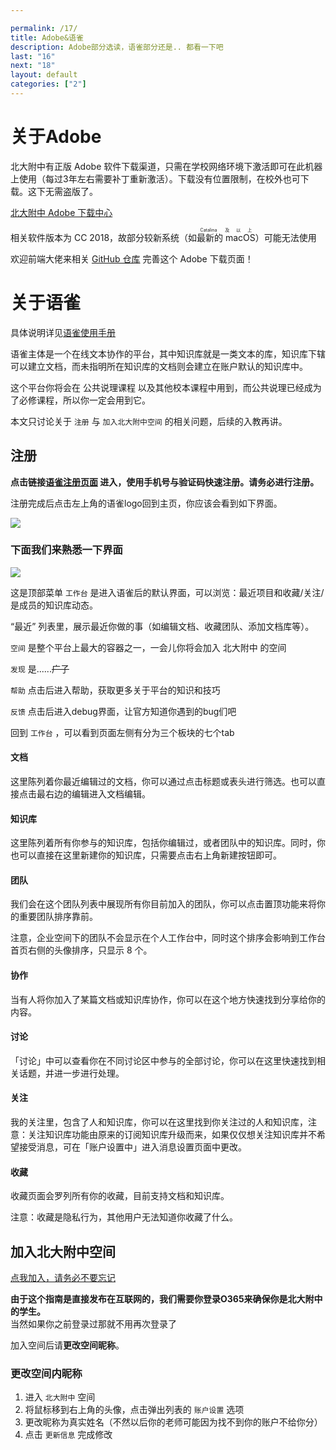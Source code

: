 ```yaml
---

permalink: /17/
title: Adobe&语雀
description: Adobe部分选读，语雀部分还是.. 都看一下吧
last: "16"
next: "18"
layout: default
categories: ["2"]
---
```


<script>
document.addEventListener('DOMContentLoaded', function(){

    if(/Mac OS X 10[._ ]1[56]/.test(navigator.userAgent)){
        document.querySelector('#osx-hint').removeAttribute('hidden');
    }
    var elems = document.querySelectorAll('.materialboxed');
    var instances = M.Materialbox.init(elems);

 }); 
</script>

# 关于Adobe

北大附中有正版 Adobe 软件下载渠道，只需在学校网络环境下激活即可在此机器上使用（每过3年左右需要补丁重新激活）。下载没有位置限制，在校外也可下载。这下无需盗版了。

<a href="https://pkuschool.github.io/adobedl/" class="pill-btn green darken-3 white-text" target="_blank">北大附中 Adobe 下载中心</a>

相关软件版本为 CC 2018，故部分较新系统（如<ruby>最新的 macOS<rt>Catalina 及以上</rt></ruby>）可能无法使用

<div id="osx-hint" class="card-panel flex-center accent-text" hidden>

    <i style="font-size: 30px;" class="material-icons">error_outline</i>
    <span style="font-size: 18px;">根据您浏览器提供的信息，您所使用的 MacOS 并不能运行这一套软件</span>

</div>

欢迎前端大佬来相关 [GitHub 仓库](https://github.com/pkuschool/adobedl) 完善这个 Adobe 下载页面！

# 关于语雀

具体说明详见[语雀使用手册](https://www.yuque.com/yuque/help)

语雀主体是一个在线文本协作的平台，其中知识库就是一类文本的库，知识库下辖可以建立文档，而未指明所在知识库的文档则会建立在账户默认的知识库中。

这个平台你将会在 公共说理课程 以及其他校本课程中用到，而公共说理已经成为了必修课程，所以你一定会用到它。

本文只讨论关于 `注册` 与 `加入北大附中空间` 的相关问题，后续的入教再讲。

## 注册

**点击链接[语雀注册页面](https://www.yuque.com/register) 进入，使用手机号与验证码快速注册。请务必进行注册。**

注册完成后点击左上角的语雀logo回到主页，你应该会看到如下界面。

<img src="https://s1.ax1x.com/2020/06/30/N5w4eA.md.png" class="materialboxed"/>

### 下面我们来熟悉一下界面

<img src="https://s1.ax1x.com/2020/06/30/N5BdER.png" class="materialboxed"/>

这是顶部菜单 `工作台` 是进入语雀后的默认界面，可以浏览：最近项目和收藏/关注/是成员的知识库动态。

“最近” 列表里，展示最近你做的事（如编辑文档、收藏团队、添加文档库等）。

<!-- - 团队：最近加入、最近新建

* 知识库：最近新建、最近关注、最近协作、最近收藏
* 文档&表格：最近编辑、最近协作、最近收藏
* 画板&资源：最近更新、最近收藏 -->

`空间` 是整个平台上最大的容器之一，一会儿你将会加入 北大附中 的空间

`发现` 是......~~广子~~

`帮助` 点击后进入帮助，获取更多关于平台的知识和技巧

`反馈` 点击后进入debug界面，让官方知道你遇到的bug们吧

回到 `工作台` ，可以看到页面左侧有分为三个板块的七个tab

#### 文档

这里陈列着你最近编辑过的文档，你可以通过点击标题或表头进行筛选。也可以直接点击最右边的编辑进入文档编辑。

#### 知识库

这里陈列着所有你参与的知识库，包括你编辑过，或者团队中的知识库。同时，你也可以直接在这里新建你的知识库，只需要点击右上角新建按钮即可。

#### 团队

我们会在这个团队列表中展现所有你目前加入的团队，你可以点击置顶功能来将你的重要团队排序靠前。

注意，企业空间下的团队不会显示在个人工作台中，同时这个排序会影响到工作台首页右侧的头像排序，只显示 8 个。

#### 协作

当有人将你加入了某篇文档或知识库协作，你可以在这个地方快速找到分享给你的内容。

#### 讨论

「讨论」中可以查看你在不同讨论区中参与的全部讨论，你可以在这里快速找到相关话题，并进一步进行处理。

#### 关注

我的关注里，包含了人和知识库，你可以在这里找到你关注过的人和知识库，注意：关注知识库功能由原来的订阅知识库升级而来，如果仅仅想关注知识库并不希望接受消息，可在「账户设置中」进入消息设置页面中更改。

#### 收藏

收藏页面会罗列所有你的收藏，目前支持文档和知识库。

注意：收藏是隐私行为，其他用户无法知道你收藏了什么。

## 加入北大附中空间

<a href="https://bdfz-my.sharepoint.com/:w:/g/personal/subit_i_pkuschool_edu_cn/EUas9VOBgZtCsfauDHHN3C8BcSwrvTrj_LHkxGAhmnbBwQ?e=LLtt3m" class="pill-btn green darken-3 white-text" target="_blank">点我加入，请务必不要忘记</a>

**由于这个指南是直接发布在互联网的，我们需要你登录O365来确保你是北大附中的学生。**  
当然如果你之前登录过那就不用再次登录了

加入空间后请**更改空间昵称**。

### 更改空间内昵称

1. 进入 `北大附中` 空间
2. 将鼠标移到右上角的头像，点击弹出列表的 `账户设置` 选项
3. 更改昵称为真实姓名（不然以后你的老师可能因为找不到你的账户不给你分）
4. 点击 `更新信息` 完成修改
